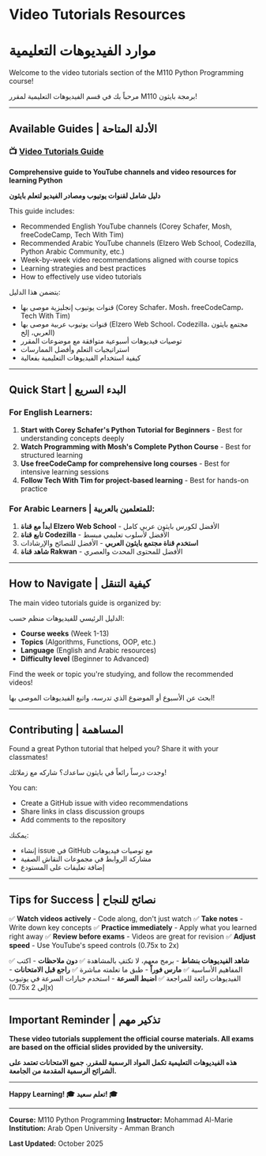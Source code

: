 # Video Tutorials Resources
# موارد الفيديوهات التعليمية

Welcome to the video tutorials section of the M110 Python Programming course!

مرحباً بك في قسم الفيديوهات التعليمية لمقرر M110 برمجة بايثون!

---

## Available Guides | الأدلة المتاحة

### 📺 [Video Tutorials Guide](./video-tutorials-guide.md)
**Comprehensive guide to YouTube channels and video resources for learning Python**

**دليل شامل لقنوات يوتيوب ومصادر الفيديو لتعلم بايثون**

This guide includes:
- Recommended English YouTube channels (Corey Schafer, Mosh, freeCodeCamp, Tech With Tim)
- Recommended Arabic YouTube channels (Elzero Web School, Codezilla, Python Arabic Community, etc.)
- Week-by-week video recommendations aligned with course topics
- Learning strategies and best practices
- How to effectively use video tutorials

يتضمن هذا الدليل:
- قنوات يوتيوب إنجليزية موصى بها (Corey Schafer، Mosh، freeCodeCamp، Tech With Tim)
- قنوات يوتيوب عربية موصى بها (Elzero Web School، Codezilla، مجتمع بايثون العربي، إلخ)
- توصيات فيديوهات أسبوعية متوافقة مع موضوعات المقرر
- استراتيجيات التعلم وأفضل الممارسات
- كيفية استخدام الفيديوهات التعليمية بفعالية

---

## Quick Start | البدء السريع

### For English Learners:

1. **Start with Corey Schafer's Python Tutorial for Beginners** - Best for understanding concepts deeply
2. **Watch Programming with Mosh's Complete Python Course** - Best for structured learning
3. **Use freeCodeCamp for comprehensive long courses** - Best for intensive learning sessions
4. **Follow Tech With Tim for project-based learning** - Best for hands-on practice

### For Arabic Learners | للمتعلمين بالعربية:

1. **ابدأ مع قناة Elzero Web School** - الأفضل لكورس بايثون عربي كامل
2. **تابع قناة Codezilla** - الأفضل لأسلوب تعليمي مبسط
3. **استخدم قناة مجتمع بايثون العربي** - الأفضل للنصائح والإرشادات
4. **شاهد قناة Rakwan** - الأفضل للمحتوى المحدث والعصري

---

## How to Navigate | كيفية التنقل

The main video tutorials guide is organized by:

الدليل الرئيسي للفيديوهات منظم حسب:

- **Course weeks** (Week 1-13)
- **Topics** (Algorithms, Functions, OOP, etc.)
- **Language** (English and Arabic resources)
- **Difficulty level** (Beginner to Advanced)

Find the week or topic you're studying, and follow the recommended videos!

ابحث عن الأسبوع أو الموضوع الذي تدرسه، واتبع الفيديوهات الموصى بها!

---

## Contributing | المساهمة

Found a great Python tutorial that helped you? Share it with your classmates!

وجدت درساً رائعاً في بايثون ساعدك؟ شاركه مع زملائك!

You can:
- Create a GitHub issue with video recommendations
- Share links in class discussion groups
- Add comments to the repository

يمكنك:
- إنشاء issue في GitHub مع توصيات فيديوهات
- مشاركة الروابط في مجموعات النقاش الصفية
- إضافة تعليقات على المستودع

---

## Tips for Success | نصائح للنجاح

✅ **Watch videos actively** - Code along, don't just watch
✅ **Take notes** - Write down key concepts
✅ **Practice immediately** - Apply what you learned right away
✅ **Review before exams** - Videos are great for revision
✅ **Adjust speed** - Use YouTube's speed controls (0.75x to 2x)

✅ **شاهد الفيديوهات بنشاط** - برمج معهم، لا تكتفِ بالمشاهدة
✅ **دون ملاحظات** - اكتب المفاهيم الأساسية
✅ **مارس فوراً** - طبق ما تعلمته مباشرة
✅ **راجع قبل الامتحانات** - الفيديوهات رائعة للمراجعة
✅ **اضبط السرعة** - استخدم خيارات السرعة في يوتيوب (0.75x إلى 2x)

---

## Important Reminder | تذكير مهم

**These video tutorials supplement the official course materials. All exams are based on the official slides provided by the university.**

**هذه الفيديوهات التعليمية تكمل المواد الرسمية للمقرر. جميع الامتحانات تعتمد على الشرائح الرسمية المقدمة من الجامعة.**

---

**Happy Learning! 🎓**
**تعلم سعيد! 🎓**

---

**Course:** M110 Python Programming
**Instructor:** Mohammad Al-Marie
**Institution:** Arab Open University - Amman Branch

**Last Updated:** October 2025

